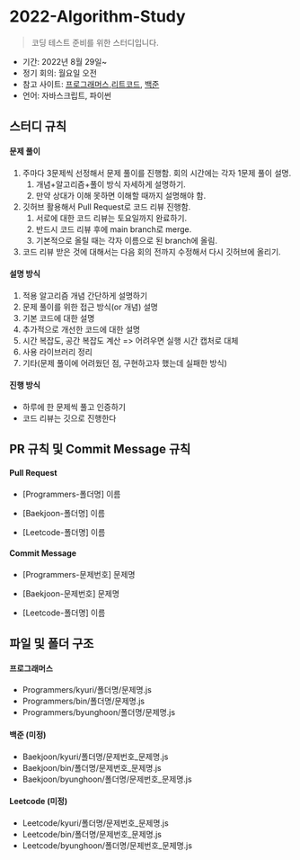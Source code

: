 # 2022-Algorithm-Study

> 코딩 테스트 준비를 위한 스터디입니다. 

- 기간: 2022년 8월 29일~
- 정기 회의: 월요일 오전
- 참고 사이트: [프로그래머스](https://programmers.co.kr/learn/challenges),[리트코드](https://leetcode.com/), [백준](https://www.acmicpc.net/)
- 언어: 자바스크립트, 파이썬

## 스터디 규칙 

#### 문제 풀이

1. 주마다 3문제씩 선정해서 문제 풀이를 진행함. 회의 시간에는 각자 1문제 풀이 설명.
   1. 개념+알고리즘+풀이 방식 자세하게 설명하기. 
   2. 만약 상대가 이해 못하면 이해할 때까지 설명해야 함.
2. 깃허브 활용해서 Pull Request로 코드 리뷰 진행함.
   1. 서로에 대한 코드 리뷰는 토요일까지 완료하기.
   2. 반드시 코드 리뷰 후에 main branch로 merge.
   3. 기본적으로 올릴 때는 각자 이름으로 된 branch에 올림.
3. 코드 리뷰 받은 것에 대해서는 다음 회의 전까지 수정해서 다시 깃허브에 올리기.

#### 설명 방식

1. 적용 알고리즘 개념 간단하게 설명하기
2. 문제 풀이를 위한 접근 방식(or 개념) 설명
3. 기본 코드에 대한 설명
4. 추가적으로 개선한 코드에 대한 설명
5. 시간 복잡도, 공간 복잡도 계산 => 어려우면 실행 시간 캡처로 대체
6. 사용 라이브러리 정리
7. 기타(문제 풀이에 어려웠던 점, 구현하고자 했는데 실패한 방식)

#### 진행 방식

- 하루에 한 문제씩 풀고 인증하기
- 코드 리뷰는 깃으로 진행한다

## PR 규칙 및 Commit Message 규칙

#### Pull Request

- [Programmers-폴더명] 이름

- [Baekjoon-폴더명] 이름

- [Leetcode-폴더명] 이름

#### Commit Message

- [Programmers-문제번호] 문제명

- [Baekjoon-문제번호] 문제명

- [Leetcode-폴더명] 이름

## 파일 및 폴더 구조

#### 프로그래머스

- Programmers/kyuri/폴더명/문제명.js
- Programmers/bin/폴더명/문제명.js
- Programmers/byunghoon/폴더명/문제명.js

#### 백준 (미정)

- Baekjoon/kyuri/폴더명/문제번호_문제명.js
- Baekjoon/bin/폴더명/문제번호_문제명.js
- Baekjoon/byunghoon/폴더명/문제번호_문제명.js


#### Leetcode (미정)

- Leetcode/kyuri/폴더명/문제번호_문제명.js
- Leetcode/bin/폴더명/문제번호_문제명.js
- Leetcode/byunghoon/폴더명/문제번호_문제명.js




